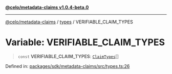 [**@celo/metadata-claims v1.0.4-beta.0**](../../README.md)

***

[@celo/metadata-claims](../../README.md) / [types](../README.md) / VERIFIABLE\_CLAIM\_TYPES

# Variable: VERIFIABLE\_CLAIM\_TYPES

> `const` **VERIFIABLE\_CLAIM\_TYPES**: [`ClaimTypes`](../enumerations/ClaimTypes.md)[]

Defined in: [packages/sdk/metadata-claims/src/types.ts:26](https://github.com/celo-org/developer-tooling/blob/master/packages/sdk/metadata-claims/src/types.ts#L26)

